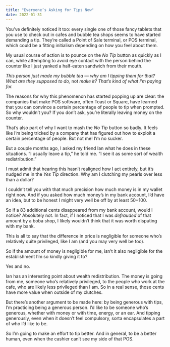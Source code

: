 ```yaml
---
title: "Everyone’s Asking for Tips Now"
date: 2022-01-31
---
```


You’ve definitely noticed it too: every single one of those fancy tablets that you use to check out in cafes and bubble tea shops seems to have started demanding a tip. They’re called a Point of Sale terminal, or POS terminal, which could be a fitting initialism depending on how you feel about them.

My usual course of action is to pounce on the _No Tip_ button as quickly as I can, while attempting to avoid eye contact with the person behind the counter like I just yanked a half-eaten sandwich from their mouth.

_This person just made my bubble tea — why am I tipping them for that? What are they supposed to do,_ not _make it? That’s kind of what I’m paying for._

The reasons for why this phenomenon has started popping up are clear: the companies that make POS software, often Toast or Square, have learned that you can convince a certain percentage of people to tip when prompted. So why wouldn’t you? If you don’t ask, you’re literally leaving money on the counter.

That’s also part of why I want to mash the _No Tip_ button so badly. It feels like I’m being tricked by a company that has figured out how to exploit a certain percentage of people. But not me! I’m no sucker.

But a couple months ago, I asked my friend Ian what he does in these situations. “I usually leave a tip,” he told me. “I see it as some sort of wealth redistribution.”

I must admit that hearing this hasn’t realigned how I act entirely, but it’s nudged me in the _Yes Tip_ direction. Why am I clutching my pearls over less than a dollar?

I couldn’t tell you with that much precision how much money is in my wallet right now. And if you asked how much money’s in my bank account, I’d have an idea, but to be honest I might very well be off by at least $50-$100.

So if a 83 additional cents disappeared from my bank account, would I notice? Absolutely not. In fact, if I noticed that I was _defrauded_ of that amount by a boba shop, I likely wouldn’t think that it was worth disputing with my bank.

This is all to say that the difference in price is negligible for someone who’s relatively quite privileged, like I am (and you may very well be too).

So if the amount of money is negligible for me, isn’t it also negligible for the establishment I’m so kindly giving it to?

Yes and no.

Ian has an interesting point about wealth redistribution. The money is going from me, someone who’s relatively privileged, to the people who work at the cafe, who are likely less privileged than I am. So in a real sense, those cents have more value when outside of my clutches.

But there’s another argument to be made here: by being generous with tips, I’m practicing being a generous person. I’d like to be someone who’s generous, whether with money or with time, energy, or an ear. And tipping generously, even when it doesn’t feel compulsory, sorta encapsulates a part of who I’d like to be.

So I’m going to make an effort to tip better. And in general, to be a better human, even when the cashier can’t see my side of that POS.
